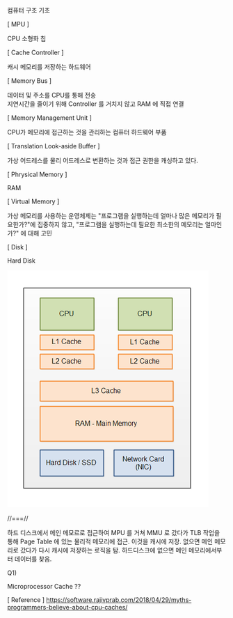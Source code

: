 컴퓨터 구조 기초

[ MPU ]

CPU 소형화 칩

[ Cache Controller ]

캐시 메모리를 저장하는 하드웨어

[ Memory Bus ]

데이터 및 주소를 CPU를 통해 전송<br>
지연시간을 줄이기 위해 Controller 를 거치지 않고 RAM 에 직접 연결

[ Memory Management Unit ]

CPU가 메모리에 접근하는 것을 관리하는 컴퓨터 하드웨어 부품

[ Translation Look-aside Buffer ]

가상 어드레스를 물리 어드레스로 변환하는 것과 접근 권한을 캐싱하고 있다.

[ Phrysical Memory ]

RAM

[ Virtual Memory ]

가상 메모리를 사용하는 운영체제는 "프로그램을 실행하는데 얼마나 많은 메모리가 필요한가?"에 집중하지 않고,
"프로그램을 실행하는데 필요한 최소한의 메모리는 얼마인가?" 에 대해 고민

[ Disk ]

Hard Disk

![alt text](./CPU-cache.PNG)

//===//

하드 디스크에서 메인 메모르로 접근하여 MPU 를 거쳐 MMU 로 갔다가
TLB 작업을 통해 Page Table 에 있는 물리적 메모리에 접근.
이것을 캐시에 저장.
없으면 메인 메모리로 갔다가 다시 캐시에 저장하는 로직을 탐.
하드디스크에 없으면 메인 메모리에서부터 데이터를 찾음.



Q1)

Microprocessor Cache ??

[ Reference ]
https://software.rajivprab.com/2018/04/29/myths-programmers-believe-about-cpu-caches/